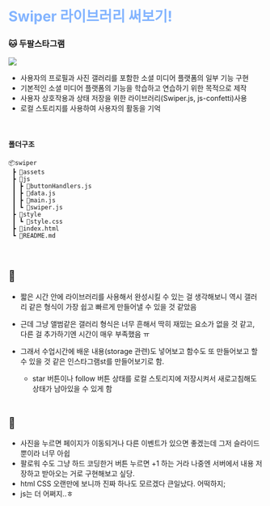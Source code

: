 # <span style="color:#83B4FF"> Swiper 라이브러리 써보기! </span>

### 🐱 두팔스타그램

![](https://velog.velcdn.com/images/zidoopal/post/de58d384-0c62-46be-b8fa-0c85479cb15f/image.gif)

- 사용자의 프로필과 사진 갤러리를 포함한 소셜 미디어 플랫폼의 일부 기능 구현
- 기본적인 소셜 미디어 플랫폼의 기능을 학습하고 연습하기 위한 목적으로 제작
- 사용자 상호작용과 상태 저장을 위한 라이브러리(Swiper.js, js-confetti)사용
- 로컬 스토리지를 사용하여 사용자의 활동을 기억

<br>

#### 폴더구조

```
📦swiper
 ┣ 📂assets
 ┣ 📂js
 ┃ ┣ 📜buttonHandlers.js
 ┃ ┣ 📜data.js
 ┃ ┣ 📜main.js
 ┃ ┗ 📜swiper.js
 ┣ 📂style
 ┃ ┗ 📜style.css
 ┣ 📜index.html
 ┗ 📜README.md
```

<br>

## 🤯

- 짧은 시간 안에 라이브러리를 사용해서 완성시킬 수 있는 걸 생각해보니 역시 갤러리 같은 형식이 가장 쉽고 빠르게 만들어낼 수 있을 것 같았음
- 근데 그냥 앨범같은 갤러리 형식은 너무 흔해서 딱히 재밌는 요소가 없을 것 같고, 다른 걸 추가하기엔 시간이 매우 부족했음 ㅠ
- 그래서 수업시간에 배운 내용(storage 관련)도 넣어보고 함수도 또 만들어보고 할 수 있을 것 같은 인스타그램st를 만들어보기로 함.

  - star 버튼이나 follow 버튼 상태를 로컬 스토리지에 저장시켜서 새로고침해도 상태가 남아있을 수 있게 함

  <br>

## 🤔

- 사진을 누르면 페이지가 이동되거나 다른 이벤트가 있으면 좋겠는데 그저 슬라이드 뿐이라 너무 아쉽
- 팔로워 수도 그냥 하드 코딩한거 버튼 누르면 +1 하는 거라 나중엔 서버에서 내용 저장하고 받아오는 거로 구현해보고 싶당.
- html CSS 오랜만에 보니까 진짜 하나도 모르겠다 큰일났다. 어떡하지;
- js는 더 어쩌지..ㅎ
